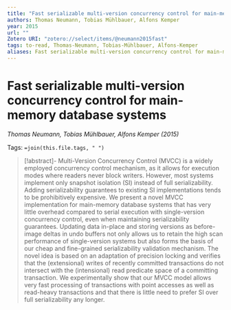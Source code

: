 ```yaml
---
title: "Fast serializable multi-version concurrency control for main-memory database systems"
authors: Thomas Neumann, Tobias Mühlbauer, Alfons Kemper
year: 2015
url: ""
Zotero URI: "zotero://select/items/@neumann2015fast"
tags: to-read, Thomas-Neumann, Tobias-Mühlbauer, Alfons-Kemper
aliases: Fast serializable multi-version concurrency control for main-memory database systems
---
```


# Fast serializable multi-version concurrency control for main-memory database systems  
_Thomas Neumann, Tobias Mühlbauer, Alfons Kemper (2015)_

Tags: `=join(this.file.tags, " ")`

> [!abstract]-
> Multi-Version Concurrency Control (MVCC) is a widely employed concurrency control mechanism, as it allows for execution modes where readers never block writers. However, most systems implement only snapshot isolation (SI) instead of full serializability. Adding serializability guarantees to existing SI implementations tends to be prohibitively expensive. We present a novel MVCC implementation for main-memory database systems that has very little overhead compared to serial execution with single-version concurrency control, even when maintaining serializability guarantees. Updating data in-place and storing versions as before-image deltas in undo buffers not only allows us to retain the high scan performance of single-version systems but also forms the basis of our cheap and fine-grained serializability validation mechanism. The novel idea is based on an adaptation of precision locking and verifies that the (extensional) writes of recently committed transactions do not intersect with the (intensional) read predicate space of a committing transaction. We experimentally show that our MVCC model allows very fast processing of transactions with point accesses as well as read-heavy transactions and that there is little need to prefer SI over full serializability any longer.


